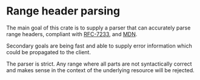 # Range header parsing

The main goal of this crate is to supply a parser that can accurately parse range headers, compliant with [RFC-7233](https://datatracker.ietf.org/doc/html/rfc7233), 
and [MDN](https://developer.mozilla.org/en-US/docs/Web/HTTP/Headers/Range).

Secondary goals are being fast and able to supply error information which could be propagated to the client.

The parser is strict. Any range where all parts are not syntactically correct and makes sense in the context of the underlying 
resource will be rejected.
